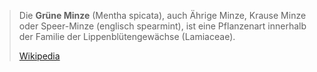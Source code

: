 > Die **Grüne Minze** (Mentha spicata), auch Ährige Minze, Krause Minze oder Speer-Minze (englisch spearmint), ist eine Pflanzenart innerhalb der Familie der Lippenblütengewächse (Lamiaceae).
>
> [Wikipedia](https://de.wikipedia.org/wiki/Gr%C3%BCne%20Minze)